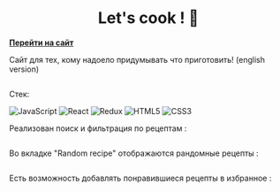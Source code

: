 <h1 align="center">Let's cook ! 🍳</h1>

<b>[Перейти на сайт](https://mighty-thicket-89254.herokuapp.com)</b>

Сайт для тех, кому надоело придумывать что приготовить! (english version)

<div align="center"><img src="https://github.com/aRusakova/let-s-cook/blob/master/public/img/Снимок%20экрана%202022-06-12%20в%2018.43.07.png" alt=""></div>

Стек:

![JavaScript](https://img.shields.io/badge/javascript-%23323330.svg?style=for-the-badge&logo=javascript&logoColor=%23F7DF1E)
![React](https://img.shields.io/badge/react-%2320232a.svg?style=for-the-badge&logo=react&logoColor=%2361DAFB)
![Redux](https://img.shields.io/badge/redux-%23593d88.svg?style=for-the-badge&logo=redux&logoColor=white)
![HTML5](https://img.shields.io/badge/html5-%23E34F26.svg?style=for-the-badge&logo=html5&logoColor=white)
![CSS3](https://img.shields.io/badge/css3-%231572B6.svg?style=for-the-badge&logo=css3&logoColor=white)

Реализован поиск и фильтрация по рецептам :

<img src="https://github.com/aRusakova/let-s-cook/blob/master/public/img/Снимок%20экрана%202022-06-12%20в%2018.45.06.png" alt="">

Во вкладке "Random recipe" отображаются рандомные рецепты :

<img src="https://github.com/aRusakova/let-s-cook/blob/master/public/img/Снимок%20экрана%202022-06-12%20в%2018.46.06.png" alt="">
 
Есть возможность добавлять понравившиеся рецепты в избранное :

<img src="https://github.com/aRusakova/let-s-cook/blob/master/public/img/Снимок%20экрана%202022-06-12%20в%2018.47.04.png" alt="">


